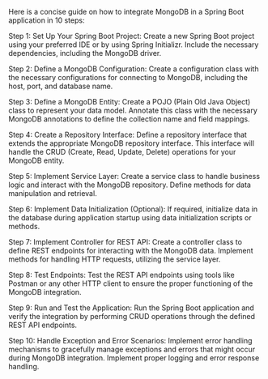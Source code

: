 Here is a concise guide on how to integrate MongoDB in a Spring Boot application in 10 steps:

Step 1: Set Up Your Spring Boot Project:
Create a new Spring Boot project using your preferred IDE or by using Spring Initializr. Include the necessary dependencies, including the MongoDB driver.

Step 2: Define a MongoDB Configuration:
Create a configuration class with the necessary configurations for connecting to MongoDB, including the host, port, and database name.

Step 3: Define a MongoDB Entity:
Create a POJO (Plain Old Java Object) class to represent your data model. Annotate this class with the necessary MongoDB annotations to define the collection name and field mappings.

Step 4: Create a Repository Interface:
Define a repository interface that extends the appropriate MongoDB repository interface. This interface will handle the CRUD (Create, Read, Update, Delete) operations for your MongoDB entity.

Step 5: Implement Service Layer:
Create a service class to handle business logic and interact with the MongoDB repository. Define methods for data manipulation and retrieval.

Step 6: Implement Data Initialization (Optional):
If required, initialize data in the database during application startup using data initialization scripts or methods.

Step 7: Implement Controller for REST API:
Create a controller class to define REST endpoints for interacting with the MongoDB data. Implement methods for handling HTTP requests, utilizing the service layer.

Step 8: Test Endpoints:
Test the REST API endpoints using tools like Postman or any other HTTP client to ensure the proper functioning of the MongoDB integration.

Step 9: Run and Test the Application:
Run the Spring Boot application and verify the integration by performing CRUD operations through the defined REST API endpoints.

Step 10: Handle Exception and Error Scenarios:
Implement error handling mechanisms to gracefully manage exceptions and errors that might occur during MongoDB integration. Implement proper logging and error response handling.
